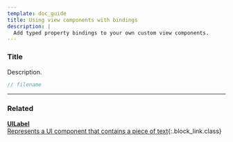 ```yaml
---
template: doc_guide
title: Using view components with bindings
description: |
  Add typed property bindings to your own custom view components.
---
```


<section>

### Title

Description.

</section>

```typescript
// filename
```

---

<footer>

### Related

[**UILabel**<br>Represents a UI component that contains a piece of text](/docs/ref/UILabel){:.block_link.class}

</footer>
